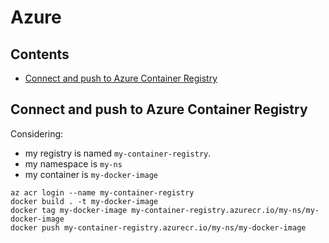 # Azure

## Contents

 - [Connect and push to Azure Container Registry](#connect_acr)

## <a name="connect_acr"></a>Connect and push to Azure Container Registry

Considering:
 - my registry is named `my-container-registry`.
 - my namespace is `my-ns`
 - my container is `my-docker-image`

```shell
az acr login --name my-container-registry
docker build . -t my-docker-image
docker tag my-docker-image my-container-registry.azurecr.io/my-ns/my-docker-image
docker push my-container-registry.azurecr.io/my-ns/my-docker-image
```
